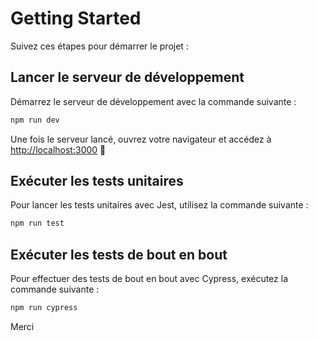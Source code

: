 # Getting Started
Suivez ces étapes pour démarrer le projet :

## Lancer le serveur de développement

Démarrez le serveur de développement avec la commande suivante :

```bash
npm run dev
```

Une fois le serveur lancé, ouvrez votre navigateur et accédez à [http://localhost:3000](http://localhost:3000) 🎉

## Exécuter les tests unitaires

Pour lancer les tests unitaires avec Jest, utilisez la commande suivante :

```bash
npm run test
```

## Exécuter les tests de bout en bout

Pour effectuer des tests de bout en bout avec Cypress, exécutez la commande suivante :

```bash
npm run cypress
```

Merci